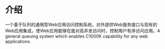 # 介绍
一个基于队列的通用型Web应用访问控制系统，对外提供Web服务接口与现有的Web应用集成，使Web应用能够在面对高并发访问时，控制用户有序访问应用。A general queuing system which enables C1000K capability for any web applications.
